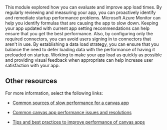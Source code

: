 This module explored how you can evaluate and improve app load times. By regularly reviewing and measuring your app, you can proactively identify and remediate startup performance problems. Microsoft Azure Monitor can help you identify formulas that are causing the app to slow down. Keeping your app updated with current app setting recommendations can help ensure that you get the best performance. Also, by configuring only the required connectors, you can avoid users signing in to connectors that aren't in use. By establishing a data load strategy, you can ensure that you balance the need to defer loading data with the performance of having it preloaded on startup. Working to make your app load as quickly as possible and providing visual feedback when appropriate can help increase user satisfaction with your app.

## Other resources

For more information, select the following links:

- [Common sources of slow performance for a canvas app](/powerapps/maker/canvas-apps/slow-performance-sources/?azure-portal=true#)

- [Common canvas app performance issues and resolutions](/powerapps/maker/canvas-apps/common-performance-issue-resolutions/?azure-portal=true#)

- [Tips and best practices to improve performance of canvas apps](/powerapps/maker/canvas-apps/performance-tips/?azure-portal=true#)
